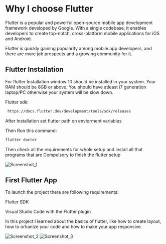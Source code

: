 
# Why I choose Flutter

Flutter is a popular and powerful open-source mobile app development framework developed by Google. With a single codebase, it enables developers to create top-notch, cross-platform mobile applications for iOS and Android.

Flutter is quickly gaining popularity among mobile app developers, and there are more job prospects and a growing community for it.





## Flutter Installation

For flutter Installation window 10 should be installed in your system. Your RAM should be 8GB or above. You should have atleast i7 generation laptop/PC otherwise your system will be slow down.

Flutter sdk:

```bash
 https://docs.flutter.dev/development/tools/sdk/releases
```
After Installation set flutter path on enviorment variables

Then Run this command:
```bash
flutter doctor
```
Then check all the requirements for whole setup and install all that programs that are Compulsory to finish the flutter setup

![Screenshot_1](https://user-images.githubusercontent.com/95737611/228321241-b07b8911-3e6c-432f-8d9d-64575656639d.png)


## First Flutter App

To launch the project there are following requirements:

   Flutter SDK

   Visual Studio Code with the Flutter plugin

In this project I learned about the basics of flutter, like how to create layout, how to orhanize your code and how to make your app responsive.

![Screenshot_2](https://user-images.githubusercontent.com/95737611/228323375-f4f82d21-a79b-46d3-b188-1c70c5470c16.png)
![Screenshot_3](https://user-images.githubusercontent.com/95737611/228323409-3030ce6f-27be-4579-bd7e-8802c271ca20.png)


